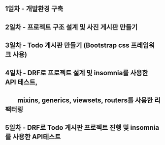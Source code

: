 ## 1일차 - 개발환경 구축
## 2일차 - 프로젝트 구조 설계 및 사진 게시판 만들기
## 3일차 - Todo 게시판 만들기 (Bootstrap css 프레임워크 사용)
## 4일차 - DRF로 프로젝트 설계 및 insomnia를 사용한 API 테스트,
## &nbsp;&nbsp;&nbsp;&nbsp;&nbsp;&nbsp;&nbsp;&nbsp;mixins, generics, viewsets, routers를 사용한 리팩터링
## 5일차 - DRF로 Todo 게시판 프로젝트 진행 및 insomnia를 사용한 API테스트
